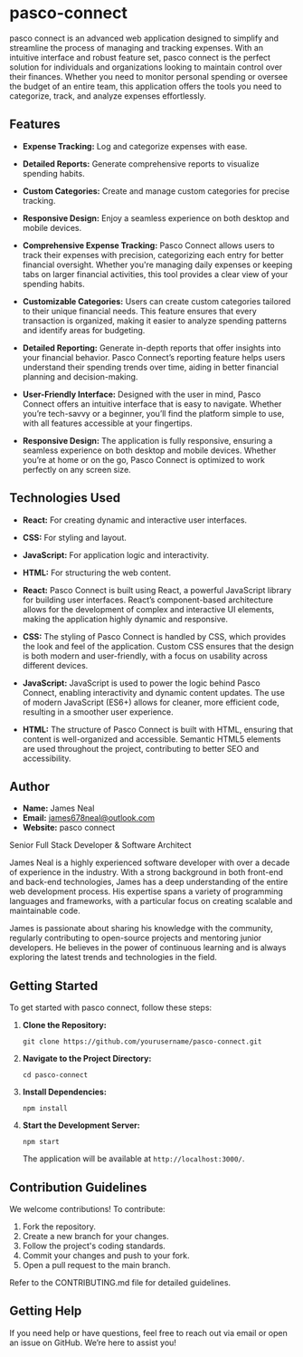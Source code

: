# pasco-connect


pasco connect is an advanced web application designed to simplify and streamline the process of managing and tracking expenses. With an intuitive interface and robust feature set, pasco connect is the perfect solution for individuals and organizations looking to maintain control over their finances. Whether you need to monitor personal spending or oversee the budget of an entire team, this application offers the tools you need to categorize, track, and analyze expenses effortlessly.

## Features

- **Expense Tracking:** Log and categorize expenses with ease.
- **Detailed Reports:** Generate comprehensive reports to visualize spending habits.
- **Custom Categories:** Create and manage custom categories for precise tracking.
- **Responsive Design:** Enjoy a seamless experience on both desktop and mobile devices.
- **Comprehensive Expense Tracking:** Pasco Connect allows users to track their expenses with precision, categorizing each entry for better financial oversight. Whether you're managing daily expenses or keeping tabs on larger financial activities, this tool provides a clear view of your spending habits.

- **Customizable Categories:** Users can create custom categories tailored to their unique financial needs. This feature ensures that every transaction is organized, making it easier to analyze spending patterns and identify areas for budgeting.

- **Detailed Reporting:** Generate in-depth reports that offer insights into your financial behavior. Pasco Connect’s reporting feature helps users understand their spending trends over time, aiding in better financial planning and decision-making.

- **User-Friendly Interface:** Designed with the user in mind, Pasco Connect offers an intuitive interface that is easy to navigate. Whether you’re tech-savvy or a beginner, you’ll find the platform simple to use, with all features accessible at your fingertips.

- **Responsive Design:** The application is fully responsive, ensuring a seamless experience on both desktop and mobile devices. Whether you’re at home or on the go, Pasco Connect is optimized to work perfectly on any screen size.


## Technologies Used

- **React:** For creating dynamic and interactive user interfaces.
- **CSS:** For styling and layout.
- **JavaScript:** For application logic and interactivity.
- **HTML:** For structuring the web content.
- **React:** Pasco Connect is built using React, a powerful JavaScript library for building user interfaces. React’s component-based architecture allows for the development of complex and interactive UI elements, making the application highly dynamic and responsive.

- **CSS:** The styling of Pasco Connect is handled by CSS, which provides the look and feel of the application. Custom CSS ensures that the design is both modern and user-friendly, with a focus on usability across different devices.

- **JavaScript:** JavaScript is used to power the logic behind Pasco Connect, enabling interactivity and dynamic content updates. The use of modern JavaScript (ES6+) allows for cleaner, more efficient code, resulting in a smoother user experience.

- **HTML:** The structure of Pasco Connect is built with HTML, ensuring that content is well-organized and accessible. Semantic HTML5 elements are used throughout the project, contributing to better SEO and accessibility.


## Author
- **Name:** James Neal 
- **Email:** james678neal@outlook.com
- **Website:** pasco connect

Senior Full Stack Developer & Software Architect

James Neal is a highly experienced software developer with over a decade of experience in the industry. With a strong background in both front-end and back-end technologies, James has a deep understanding of the entire web development process. His expertise spans a variety of programming languages and frameworks, with a particular focus on creating scalable and maintainable code.

James is passionate about sharing his knowledge with the community, regularly contributing to open-source projects and mentoring junior developers. He believes in the power of continuous learning and is always exploring the latest trends and technologies in the field.

## Getting Started

To get started with pasco connect, follow these steps:

1. **Clone the Repository:**
    ```
    git clone https://github.com/yourusername/pasco-connect.git
    ```

2. **Navigate to the Project Directory:**
    ```
    cd pasco-connect
    ```

3. **Install Dependencies:**
    ```
    npm install
    ```

4. **Start the Development Server:**
    ```
    npm start
    ```

    The application will be available at `http://localhost:3000/`.

## Contribution Guidelines

We welcome contributions! To contribute:

1. Fork the repository.
2. Create a new branch for your changes.
3. Follow the project's coding standards.
4. Commit your changes and push to your fork.
5. Open a pull request to the main branch.

Refer to the CONTRIBUTING.md file for detailed guidelines.

## Getting Help

If you need help or have questions, feel free to reach out via email or open an issue on GitHub. We’re here to assist you!
